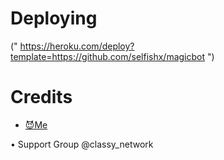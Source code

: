 # Deploying
(" https://heroku.com/deploy?template=https://github.com/selfishx/magicbot ")


# Credits
- [😈Me](https://t.me/classy_networm)

• Support Group @classy_network

